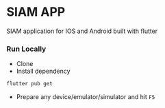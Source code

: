 # SIAM APP

SIAM application for IOS and Android built with flutter

### Run Locally

- Clone
- Install dependency

```sh
flutter pub get
```

- Prepare any device/emulator/simulator and hit `F5`
